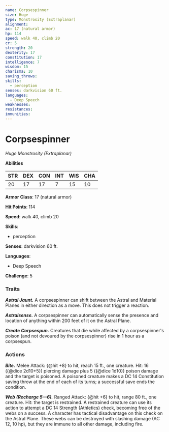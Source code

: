```yaml
---
name: Corpsespinner
size: Huge
type: Monstrosity (Extraplanar)
alignment: 
ac: 17 (natural armor)
hp: 114
speed: walk 40, climb 20
cr: 5
strength: 20
dexterity: 17
constitution: 17
intelligence: 7
wisdom: 15
charisma: 10
saving_throws:
skills:
  - perception
senses: darkvision 60 ft.
languages:
  - Deep Speech
weaknesses:
resistances:
immunities:
---
```


# Corpsespinner

*Huge Monstrosity (Extraplanar)*

**Abilities**

| STR | DEX | CON | INT | WIS | CHA |
| --- | --- | --- | --- | --- | --- |
| 20 | 17 | 17 | 7 | 15 | 10 |

**Armor Class**: 17 (natural armor)

**Hit Points**: 114

**Speed**: walk 40, climb 20

**Skills**:
  - perception

**Senses**: darkvision 60 ft.

**Languages**:
  - Deep Speech

**Challenge**: 5

### Traits
***Astral Jaunt.*** A corpsespinner can shift between the Astral and Material Planes in either direction as a move. This does not trigger a reaction.

***Astralsense.*** A corpsespinner can automatically sense the presence and location of anything within 200 feet of it on the Astral Plane.

***Create Corpsespun.*** Creatures that die while affected by a corpsespinner's poison (and not devoured by the corpsespinner) rise in 1 hour as a corpsespun.

### Actions
***Bite.*** Melee Attack: {@hit +8} to hit, reach 15 ft., one creature. Hit: 16 ({@dice 2d10+5}) piercing damage plus 5 ({@dice 1d10}) poison damage and the target is poisoned. A poisoned creature makes a DC 14 Constitution saving throw at the end of each of its turns; a successful save ends the condition.

***Web (Recharge 5—6).*** Ranged Attack: {@hit +6} to hit, range 80 ft., one creature. Hit: the target is restrained. A restrained creature can use its action to attempt a DC 14 Strength (Athletics) check, becoming free of the webs on a success. A character has tactical disadvantage on this check on the Astral Plane. These webs can be destroyed with slashing damage (AC 12, 10 hp), but they are immune to all other damage, including fire.

